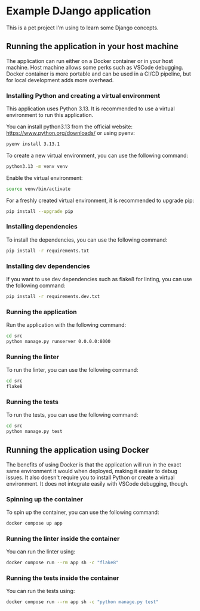 # Example DJango application

This is a pet project I'm using to learn some Django concepts.

## Running the application in your host machine

The application can run either on a Docker container or in your host machine. Host machine allows some perks such as VSCode debugging. Docker container is more portable and can be used in a CI/CD pipeline, but for local development adds more overhead.

### Installing Python and creating a virtual environment

This application uses Python 3.13. It is recommended to use a virtual environment to run this application.

You can install python3.13 from the official website: https://www.python.org/downloads/ or using pyenv:

```bash
pyenv install 3.13.1
```

To create a new virtual environment, you can use the following command:

```bash
python3.13 -m venv venv
```

Enable the virtual environment:

```bash
source venv/bin/activate
```

For a freshly created virtual environment, it is recommended to upgrade pip:

```bash
pip install --upgrade pip
```

### Installing dependencies

To install the dependencies, you can use the following command:

```bash
pip install -r requirements.txt
```

### Installing dev dependencies

If you want to use dev dependencies such as flake8 for linting, you can use the following command:

```bash
pip install -r requirements.dev.txt
```

### Running the application

Run the application with the following command:

```bash
cd src
python manage.py runserver 0.0.0.0:8000
```


### Running the linter

To run the linter, you can use the following command:

```bash
cd src
flake8
```

### Running the tests

To run the tests, you can use the following command:

```bash
cd src
python manage.py test
```

## Running the application using Docker

The benefits of using Docker is that the application will run in the exact same environment it would when deployed, making it easier to debug issues. It also doesn't require you to install Python or create a virtual environment. It does not integrate easily with VSCode debugging, though.

### Spinning up the container

To spin up the container, you can use the following command:

```bash
docker compose up app
```

### Running the linter inside the container

You can run the linter using:

```bash
docker compose run --rm app sh -c "flake8"
```

### Running the tests inside the container

You can run the tests using:

```bash
docker compose run --rm app sh -c "python manage.py test"
```

